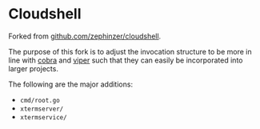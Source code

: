 # Cloudshell

Forked from
[github.com/zephinzer/cloudshell](https://github.com/zephinzer/cloudshell).

The purpose of this fork is to adjust the invocation structure to be more in line with
[cobra](https://github.com/spf13/cobra) and
[viper](https://github.com/spf13/viper)
such that they can easily be incorporated into larger projects.

The following are the major additions:

- `cmd/root.go`
- `xtermserver/`
- `xtermservice/`
